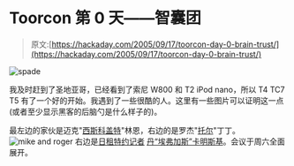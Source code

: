 # Toorcon 第 0 天——智囊团

> 原文:[https://hackaday.com/2005/09/17/toorcon-day-0-brain-trust/](https://hackaday.com/2005/09/17/toorcon-day-0-brain-trust/)

![spade](../Images/277ead371331a66fb9a90e7c7b116115.png)

我及时赶到了圣地亚哥，已经看到了索尼 W800 和 T2 iPod nano，所以 T4 TC7 T5 有了一个好的开始。我遇到了一些很酷的人。这里有一些图片可以证明这一点(或者至少显示黑客的后脑勺是什么样子的)。

最左边的家伙是迈克"[西斯科盖特](http://www.wired.com/news/technology/0,1282,68435,00.html)"林恩，右边的是罗杰"[托尔](http://www.hackaday.com/entry/1234000750044257/)"丁丁。![mike and roger](../Images/be15e23649b76356ec9781801c11fd1d.png)
右边是[日租特约记者](http://www.hackaday.com/entry/1234000147057210/) [丹“埃弗加斯”卡明斯基](http://paketto.doxpara.com/)。会议于周六全面展开。